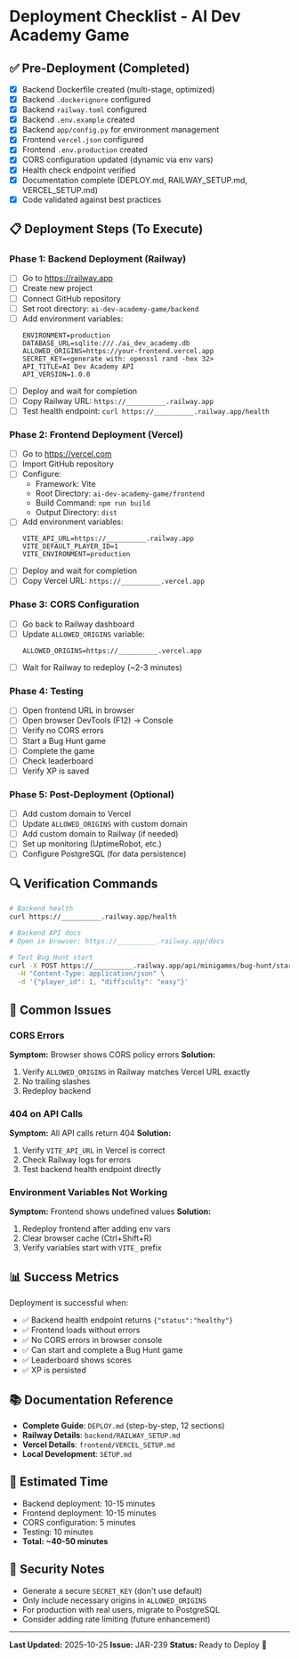 # Deployment Checklist - AI Dev Academy Game

## ✅ Pre-Deployment (Completed)

- [x] Backend Dockerfile created (multi-stage, optimized)
- [x] Backend `.dockerignore` configured
- [x] Backend `railway.toml` configured
- [x] Backend `.env.example` created
- [x] Backend `app/config.py` for environment management
- [x] Frontend `vercel.json` configured
- [x] Frontend `.env.production` created
- [x] CORS configuration updated (dynamic via env vars)
- [x] Health check endpoint verified
- [x] Documentation complete (DEPLOY.md, RAILWAY_SETUP.md, VERCEL_SETUP.md)
- [x] Code validated against best practices

## 📋 Deployment Steps (To Execute)

### Phase 1: Backend Deployment (Railway)

- [ ] Go to https://railway.app
- [ ] Create new project
- [ ] Connect GitHub repository
- [ ] Set root directory: `ai-dev-academy-game/backend`
- [ ] Add environment variables:
  ```
  ENVIRONMENT=production
  DATABASE_URL=sqlite:///./ai_dev_academy.db
  ALLOWED_ORIGINS=https://your-frontend.vercel.app
  SECRET_KEY=<generate with: openssl rand -hex 32>
  API_TITLE=AI Dev Academy API
  API_VERSION=1.0.0
  ```
- [ ] Deploy and wait for completion
- [ ] Copy Railway URL: `https://__________.railway.app`
- [ ] Test health endpoint: `curl https://__________.railway.app/health`

### Phase 2: Frontend Deployment (Vercel)

- [ ] Go to https://vercel.com
- [ ] Import GitHub repository
- [ ] Configure:
  - Framework: Vite
  - Root Directory: `ai-dev-academy-game/frontend`
  - Build Command: `npm run build`
  - Output Directory: `dist`
- [ ] Add environment variables:
  ```
  VITE_API_URL=https://__________.railway.app
  VITE_DEFAULT_PLAYER_ID=1
  VITE_ENVIRONMENT=production
  ```
- [ ] Deploy and wait for completion
- [ ] Copy Vercel URL: `https://__________.vercel.app`

### Phase 3: CORS Configuration

- [ ] Go back to Railway dashboard
- [ ] Update `ALLOWED_ORIGINS` variable:
  ```
  ALLOWED_ORIGINS=https://__________.vercel.app
  ```
- [ ] Wait for Railway to redeploy (~2-3 minutes)

### Phase 4: Testing

- [ ] Open frontend URL in browser
- [ ] Open browser DevTools (F12) → Console
- [ ] Verify no CORS errors
- [ ] Start a Bug Hunt game
- [ ] Complete the game
- [ ] Check leaderboard
- [ ] Verify XP is saved

### Phase 5: Post-Deployment (Optional)

- [ ] Add custom domain to Vercel
- [ ] Update `ALLOWED_ORIGINS` with custom domain
- [ ] Add custom domain to Railway (if needed)
- [ ] Set up monitoring (UptimeRobot, etc.)
- [ ] Configure PostgreSQL (for data persistence)

## 🔍 Verification Commands

```bash
# Backend health
curl https://__________.railway.app/health

# Backend API docs
# Open in browser: https://__________.railway.app/docs

# Test Bug Hunt start
curl -X POST https://__________.railway.app/api/minigames/bug-hunt/start \
  -H "Content-Type: application/json" \
  -d '{"player_id": 1, "difficulty": "easy"}'
```

## 🚨 Common Issues

### CORS Errors
**Symptom:** Browser shows CORS policy errors
**Solution:**
1. Verify `ALLOWED_ORIGINS` in Railway matches Vercel URL exactly
2. No trailing slashes
3. Redeploy backend

### 404 on API Calls
**Symptom:** All API calls return 404
**Solution:**
1. Verify `VITE_API_URL` in Vercel is correct
2. Check Railway logs for errors
3. Test backend health endpoint directly

### Environment Variables Not Working
**Symptom:** Frontend shows undefined values
**Solution:**
1. Redeploy frontend after adding env vars
2. Clear browser cache (Ctrl+Shift+R)
3. Verify variables start with `VITE_` prefix

## 📊 Success Metrics

Deployment is successful when:
- ✅ Backend health endpoint returns `{"status":"healthy"}`
- ✅ Frontend loads without errors
- ✅ No CORS errors in browser console
- ✅ Can start and complete a Bug Hunt game
- ✅ Leaderboard shows scores
- ✅ XP is persisted

## 📚 Documentation Reference

- **Complete Guide**: `DEPLOY.md` (step-by-step, 12 sections)
- **Railway Details**: `backend/RAILWAY_SETUP.md`
- **Vercel Details**: `frontend/VERCEL_SETUP.md`
- **Local Development**: `SETUP.md`

## 🎯 Estimated Time

- Backend deployment: 10-15 minutes
- Frontend deployment: 10-15 minutes
- CORS configuration: 5 minutes
- Testing: 10 minutes
- **Total: ~40-50 minutes**

## 🔐 Security Notes

- Generate a secure `SECRET_KEY` (don't use default)
- Only include necessary origins in `ALLOWED_ORIGINS`
- For production with real users, migrate to PostgreSQL
- Consider adding rate limiting (future enhancement)

---

**Last Updated:** 2025-10-25
**Issue:** JAR-239
**Status:** Ready to Deploy 🚀
